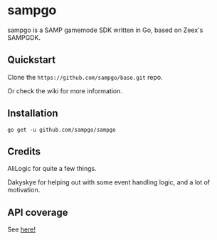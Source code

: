 # sampgo
sampgo is a SAMP gamemode SDK written in Go, based on Zeex's SAMPGDK.

## Quickstart
Clone the `https://github.com/sampgo/base.git` repo.

Or check the wiki for more information.

## Installation
```
go get -u github.com/sampgo/sampgo
```

## Credits
AliLogic for quite a few things.

Dakyskye for helping out with some event handling logic, and a lot of motivation.

## API coverage
See [here!](https://github.com/sampgo/sampgo/wiki/API-coverage)
